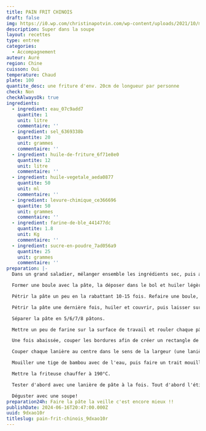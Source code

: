 ```yaml
---
title: PAIN FRIT CHINOIS
draft: false
img: https://i0.wp.com/christinapotvin.com/wp-content/uploads/2021/10/miniature-youtube-3.jpg?resize=1080%2C675&ssl=1
description: Super dans la soupe
layout: recettes
type: entree
categories:
  - Accompagnement
auteur: Auré
region: Chine
cuisson: Oui
temperature: Chaud
plate: 100
quantite_desc: une friture d'env. 20cm de longueur par personne
check: Non
checkAlwaysOk: true
ingredients:
  - ingredient: eau_07c9add7
    quantite: 1
    unit: litre
    commentaire: ''
  - ingredient: sel_6369338b
    quantite: 20
    unit: grammes
    commentaire: ''
  - ingredient: huile-de-friture_6f71e8e0
    quantite: 12
    unit: litre
    commentaire: ''
  - ingredient: huile-vegetale_aeda0877
    quantite: 50
    unit: ml
    commentaire: ''
  - ingredient: levure-chimique_ce366696
    quantite: 50
    unit: grammes
    commentaire: ''
  - ingredient: farine-de-ble_441477dc
    quantite: 1.8
    unit: Kg
    commentaire: ''
  - ingredient: sucre-en-poudre_7ad056a9
    quantite: 25
    unit: grammes
    commentaire: ''
preparation: |-
  Dans un grand saladier, mélanger ensemble les ingrédients sec, puis ajouter ensuite le reste des ingrédients. Mélanger à la cuillère pour grossièrement combiner le tout, puis pétrir un peu à la main, juste assez pour ne plus qu'il y ait de farine sèche.

  Former une boule avec la pâte, la déposer dans le bol et huiler légèrement le dessus. Couvrir d'une pellicule de plastique et mettre au frigo pour 2h.

  Pétrir la pâte un peu en la rabattant 10-15 fois. Refaire une boule, huiler le dessus à nouveau, couvrir et remettre au frigo pour 30 minutes.

  Pétrir la pâte une dernière fois, huiler et couvrir, puis laisser sur le comptoir 30 minutes si on veut faire cuire les pains la journée même. Pour un meilleur résultat, remettre au frigo jusqu'au lendemain.

  Séparer la pâte en 5/6/7/8 pâtons.

  Mettre un peu de farine sur la surface de travail et rouler chaque pâton pour avoir un rectangle d'environ 3-4 mm d'épaisseur. Si la pâte est un peu difficile à étirer, donner un temps de repos de 15 minutes avant de continuer.

  Une fois abaissée, couper les bordures afin de créer un rectangle de 25 cm de hauteur avec des bordures droites. Couper la pâte en lanières de 2,5 à 3 cm de largeur. La longueur des lanières = 25 cm.

  Couper chaque lanière au centre dans le sens de la largeur (une lanière de 25 cm fera 2 lanières de 12.5 cm).

  Mouiller une tige de bambou avec de l'eau, puis faire un trait mouillé sur un des 2 morceaux de chaque lanière (au centre, dans le sens de la longueur). Placer le morceau sec par dessus le morceau légèrement mouillé, puis presser les deux ensemble en écrasant avec une baguette au centre. Bien presser les deux extrémités pour éviter qu'elles se séparent à la cuisson. Ca forme u, espèce de X.

  Mettre la friteuse chauffer à 190°C.

  Tester d'abord avec une lanière de pâte à la fois. Tout d'abord l'étirer bien bien dans la longueur, elle va cash s'agrandir. La déposer dans l'huile. La tourner, la faire rouler à l'aide de baguettes ou de pinces tout au long de la cuisson. Retirer le pain sur un papier absorbant dès qu'il est bien doré.

  Déguster avec une soupe!
preparation24h: Faire la pâte la veille c'est encore mieux !!
publishDate: 2024-06-16T20:47:00.000Z
uuid: 9dxao10r
titleslug: pain-frit-chinois_9dxao10r
---
```

